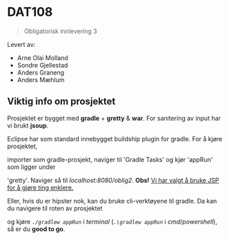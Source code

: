 # DAT108

> Obligatorisk innlevering 3

Levert av:

* Arne Olai Molland
* Sondre Gjellestad
* Anders Graneng
* Anders Mæhlum

## Viktig info om prosjektet

Prosjektet er bygget med **gradle** + **gretty** & **war**. For sanitering av input har vi brukt **jsoup**.

Eclipse har som standard innebygget buildship plugin for gradle. For å kjøre prosjektet,

importer som gradle-prosjekt, naviger til 'Gradle Tasks' og kjør 'appRun' som ligger under

 'gretty'. Naviger så til *localhost:8080/oblig2*. **Obs!** <u>Vi har valgt å bruke JSP for å gjøre ting enklere.</u>

Eller, hvis du er hipster nok, kan du bruke cli-verktøyene til gradle. Da kan du navigere til roten av prosjektet

og kjøre *`./gradlew appRun`* i *terminal* (*`.\gradlew appRun`* i *cmd*/*powershell*), så er du **good to go**.
